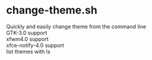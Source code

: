 # change-theme.sh
Quickly and easily change theme from the command line<br>
GTK-3.0 support<br>
xfwm4.0 support<br>
xfce-notify-4.0 support<br>
list themes with ls
